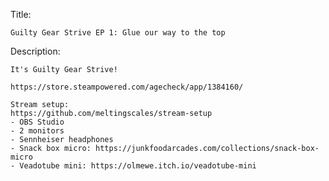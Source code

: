 Title:

    Guilty Gear Strive EP 1: Glue our way to the top

Description:

    It's Guilty Gear Strive!
    
    https://store.steampowered.com/agecheck/app/1384160/
    
    Stream setup:
    https://github.com/meltingscales/stream-setup
    - OBS Studio
    - 2 monitors
    - Sennheiser headphones
    - Snack box micro: https://junkfoodarcades.com/collections/snack-box-micro
    - Veadotube mini: https://olmewe.itch.io/veadotube-mini
